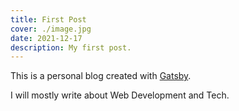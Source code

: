 ```yaml
---
title: First Post
cover: ./image.jpg
date: 2021-12-17
description: My first post.
---
```


This is a personal blog created with [Gatsby](https://gatsbyjs.com).

I will mostly write about Web Development and Tech.
